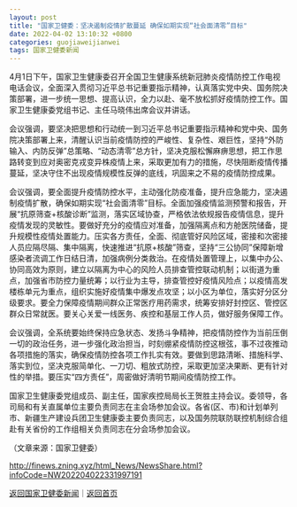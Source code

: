 ```yaml
---
layout: post
title: "国家卫健委：坚决遏制疫情扩散蔓延 确保如期实现“社会面清零”目标"
date: 2022-04-02 13:10:32 +0800
categories: guojiaweijianwei
tags: 国家卫健委新闻
---
```

<p>4月1日下午，国家卫生健康委召开全国卫生健康系统新冠肺炎疫情防控工作电视电话会议，全面深入贯彻习近平总书记重要指示精神，认真落实党中央、国务院决策部署，进一步统一思想、提高认识，全力以赴、毫不放松抓好疫情防控工作。国家卫生健康委党组书记、主任马晓伟出席会议并讲话。</p>
 <p>会议强调，要坚决把思想和行动统一到习近平总书记重要指示精神和党中央、国务院决策部署上来，清醒认识当前疫情防控的严峻性、复杂性、艰巨性，坚持“外防输入、内防反弹”总策略、“动态清零”总方针，坚决克服松懈麻痹思想，把工作思路转变到应对奥密克戎变异株疫情上来，采取更加有力的措施，尽快阻断疫情传播蔓延，坚决守住不出现疫情规模性反弹的底线，巩固来之不易的疫情防控成果。</p>
 <p>会议强调，要全面提升疫情防控水平，主动强化防疫准备，提升应急能力，坚决遏制疫情扩散，确保如期实现“社会面清零”目标。全面加强疫情监测预警和报告，开展“抗原筛查+核酸诊断”监测，落实区域协查，严格依法依规报告疫情信息，提升疫情发现的灵敏性。要做好充分的疫情应对准备，加强隔离点和方舱医院储备，提升规模性疫情处置能力。压实各方责任，全面、彻底管好风险区域，密接和次密接人员应隔尽隔、集中隔离，快速推进“抗原+核酸”筛查，坚持“三公协同”保障新增感染者流调工作日结日清，加强病例分类救治。在疫情处置管理上，以集中办公、协同高效为原则，建立以隔离为中心的风险人员排查管控联动机制；以街道为重点，加强省市防控力量统筹；以行业为主导，排查管控好疫情风险点；以疫情高发楼栋单元为重点，组织实施好疫情集中爆发点攻坚；以小区为单位，落实好分区分级要求。要全力保障疫情期间群众正常医疗用药需求，统筹安排好封控区、管控区群众日常就医。要关心关爱一线医务、疾控和基层工作人员，做好服务保障工作。</p>
 <p>会议强调，全系统要始终保持应急状态、发扬斗争精神，把疫情防控作为当前压倒一切的政治任务，进一步强化政治担当，时刻绷紧疫情防控这根弦，事不过夜推动各项措施的落实，确保疫情防控各项工作扎实有效。要做到思路清晰、措施科学、落实到位，坚决克服简单化、一刀切、粗放式防控，采取更加坚决果断、更有针对性的举措。要压实“四方责任”，周密做好清明节期间疫情防控工作。</p>
 <p>国家卫生健康委党组成员、副主任，国家疾控局局长王贺胜主持会议。委领导，各司局和有关直属单位主要负责同志在主会场参加会议。各省(区、市)和计划单列市、新疆生产建设兵团卫生健康委主要负责同志，以及国务院联防联控机制综合组赴有关省份的工作组相关负责同志在分会场参加会议。</p><p class="em_media">（文章来源：国家卫健委）</p>

<http://finews.zning.xyz/html_News/NewsShare.html?infoCode=NW202204022331997191>

[返回国家卫健委新闻](//finews.withounder.com/category/guojiaweijianwei.html)｜[返回首页](//finews.withounder.com/)